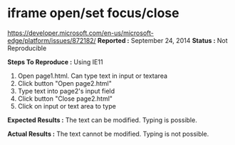 # iframe open/set focus/close

https://developer.microsoft.com/en-us/microsoft-edge/platform/issues/872182/
**Reported :** September 24, 2014
**Status :** Not Reproducible

**Steps To Reproduce :** 
Using IE11
 1. Open page1.html.  Can type text in input or textarea
 2. Click button "Open page2.html"
 3. Type text into page2's input field
 4. Click button "Close page2.html"
 5. Click on input or text area to type

**Expected Results :** 
The text can be modified.  Typing is possible.

**Actual Results :** 
The text cannot be modified.  Typing is not possible.
